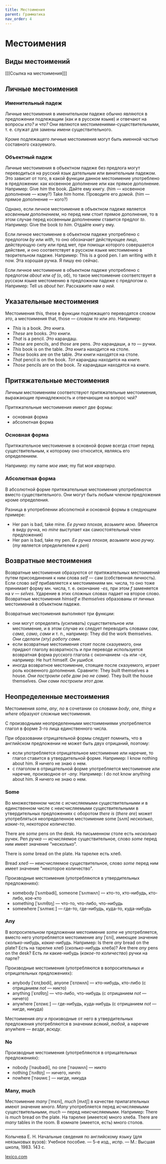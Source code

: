 ```yaml
---
title: Местоимения
parent: Грамматика
nav_order: 4
---
```


# Местоимения


## Виды местоимений


[[[Ссылка на местоимения]]]


## Личные местоимения


### Именительный падеж

Личные местоимения в именительном падеже обычно являются в предложении
подлежащим (как и в русском языке) и отвечают на вопросы *кто?* и
*что?* Они являются местоимениями-существительными, т. е.  служат для
замены имени существительного.

Кроме подлежащего личные местоимения могут быть именной частью
составного сказуемого.


### Объектный падеж

Личные местоимения в объектном падеже без предлога могут переводиться
на русский язык дательным или винительным падежом.  Это зависит от
того, в какой функции данное местоимение употреблено в предложении:
как косвенное дополнение или как прямое дополнение.  Например: Give
*him* the book.  Дайте ему книгу.  (him — косвенное дополнение —
кому?)  Take *him* home.  Проводите его домой.  (him — прямое
дополнение — кого?)

Однако, если личное местоимение в объектном падеже является *косвенным
дополнением*, но перед ним стоит прямое дополнение, то в этом случае
перед косвенным дополнением ставится предлог *to*.  Например: Give the
book *to him*.  Отдайте книгу ему.

Если личное местоимение в объектном падеже употреблено с предлогом
*by* или *with*, то оно обозначает действующее лицо, действующую силу
или пред мет, при помощи которого совершается действие, и оно
соответствует в русском языке местоимению в творительном
падеже. Например: This is a good pen. I am writing with it now. Эта
хорошая ручка. Я пишу ею сейчас.

Если личное местоимение в объектном падеже употреблено с предлогом
*about* или *of* (о, об), то такое местоимение соответствует в русском
языке местомению в предложном падеже с предлогом *о*. Например: Tell
us *about her*.  Расскажите нам *о ней*.


## Указательные местоимения

Местоимения this, these в функции подлежащего переводятся словом
*это*, а местоимения that, those — словом *то* или *это*.  Например:

- *This* is a book.  *Это* книга.
- *These* are books.  *Это* книги.
- *That* is a pencil.  *Это* карандаш.
- *These* are pencils, and *those* are pens.  *Это* карандаши, a *то*
  — ручки.
- *This* book is on the table.  *Эта* книга находится на столе.
- *These* books are on the table.  *Эти* книги находятся на столе.
- *That* pencil is on the book.  *Тот* карандаш находится на книге.
- *Those* pencils are on the book.  *Те* карандаши находятся на книге.


## Притяжательные местоимения

Личным местоимениям соответствуют притяжательные местоимения,
выражающие принадлежность и отвечающие на вопрос *чей?*

Притяжательные местоимения имеют две формы:
- основная форма
- абсолютная форма


### Основная форма

Притяжательное местоимение в основной форме всегда стоит перед
существительным, к которому оно относится, являясь его определением.

Например: my name *мое имя*; my flat *моя квартира*.


### Абсолютная форма

В абсолютной форме притяжательные местоимения употребляются вместо
существительного.  Они могут быть любым членом предложения кроме
определения.

Разница в употреблении абсолютной и основной формы в следующем
примере:
- Her pan is bad, take mine.  *Ее ручка плохая, возьмите мою.*
  (Имеется в виду ручка, но *mine* выступает как самостоятельный член
  предложения)
- Her pan is bad, take my pen.  *Ее ручка плохая, возьмите мою ручку.*
  (*my* является определителем к *pen*)


## Возвратные местоимения

Возвратные местоимения образуются от притяжательных местоимений путем
присоединения к ним слова *self* — сам (собственная личность).  Если
слово *self* прибавляется к местоимениям мн. числа, то оно тоже
принимает форму мн.  числа, т. е. окончание *-es*, при этом *f*
заменяется на *v* — *selves*.  Ударение в этих сложных словах падает
на второе слово.  Возвратные местоимения *himself* и *themselves*
образованы от личных местоимений в объектном падеже.

Возвратные местоимения выполняют три функции:
- они могут определять (усиливать) существительное или местоимение, и
  в этом случае их следует переводить словами *сам*, *сама*, *само*,
  *сами* и т. п., например: They did the work themselves. *Они сделали
  (эту) работу сами.*
- если возвратные местоимения стоят после сказуемого, они придают
  глаголу возвратность и при переводе используется возвратная форма
  русского глагола с окончанием *-сь* или *-ся*, например: He hurt
  himself.  *Он ушибся.*
- иногда возвратное местоимение, стоящее после сказуемого, играет роль
  косвенного дополнения. Сравните: They built themselves a house.
  *Они построили себе дом (но не сами).* They built the house
  themselves.  *Они сами построили этот дом.*


## Неопределенные местоимения


Местоимения *some*, *any*, *no* в сочетании со словами *body*, *one*,
*thing* и *where* образуют сложные местоимения.

С производными неопределенными местоимениями употребляется глагол в
форме 3-го лица единственного числа.

При образовании отрицательной формы следует помнить, что в английском
предложении не может быть двух отрицаний, поэтому:
- если употребляется отрицательное местоимение или наречие, то глагол
  ставится в утвердительной форме.  Например: I know nothing about
  him. Я ничего не знаю о нем.
- с глаголом в отрицательной форме употребляется местоимение или
  наречие, производное от *-any*.  Например: I do not know anything
  about him.  Я ничего не знаю о нем.


### Some

Во множественном числе с исчисляемыми существительными и в
единственном числе с неисчисляемыми существительными в утвердительных
предложениях с оборотом *there is* (*there are*) может употребляться
неопределенное местоимение some [sʌm] *несколько*, *какие-то*,
*некоторое количество*.

There are *some* pens on the desk.  На письменном столе есть
*несколько* ручек.  Pen *ручка* — исчисляемое существительное, слово
*some* перед ним имеет значение "несколько".

There is *some* bread on the plate.  На тарелке есть хлеб.

Bread *хлеб* — неисчисляемое существительное, слово *some* перед ним
имеет значение "некоторое количество".

Производные местоимения (употребляются в утвердительных предложениях):
- somebody [ˈsʌmbədi], someone [ˈsʌmwʌn] — кто-то, кто-нибудь,
  кто-либо, кое-кто
- something [ˈsʌmθɪŋ] — что-то, что-либо, что-нибудь
- somewhere [ˈsʌmwɛː] — где-то, где-нибудь, куда-то, куда-нибудь


### Any

В вопросительном предложении местоимение *some* не употребляется,
вместо него употребляется местоимение any [ˈɛni], имеющее значение
*сколько-нибудь*, *какие-нибудь*. Например: Is there *any* bread on
the plate?  Есть на тарелке хлеб (*сколько-нибудь* хлеба)?  Are there
*any* pens on the desk?  Есть ли какие-нибудь (*какое-то количество*)
ручки на парте?

Производные местоимения (употребляются в вопросительных и
отрицательных предложениях):
- anybody [ˈɛnɪˌbɒdi], anyone [ˈɛnɪwʌn] — кто-нибудь, кто-либо (с
  отрицанием *not* — никто)
- anything [ˈɛnɪθɪŋ] — что-либо, что-нибудь (с отрицанием *not* —
  ничего)
- anywhere [ˈɛnɪwɛː] — где-нибудь, куда-нибудь (с отрицанием *not* —
  нигде, никуда)
  
Местоимения *any* и производные от него в утвердительных предложения
употребляются в значении *всякий*, *любой*, а наречие anywhere —
*везде*, *всюду*.


### No

Производные местоимения (употребляются в отрицательных предложениях):
- nobody [ˈnəʊbədi], no one [ˈnəʊwʌn] — никто
- nothing [ˈnʌθɪŋ] — ничего, ничто
- nowhere [ˈnəʊwɛː] — нигде, никуда


### Many, much

Местоимение *many* [ˈmɛni], *much* [mʌtʃ] в качестве прилагательных
имеют значение *много*.  *Many* употребляется перед исчисляемыми
существительными, *much* — перед неисчисляемыми.  Например: There is
*much* bread on the plate.  На тарелке (имеется) много хлеба.  There
are *many* tables in the room.  В комнате (имеется, есть) много
столов.


---

Колычева Е. Н.  Начальные сведения по английскому языку (для
неязыковых вузов): Учебное пособие. — 5-е изд., испр. — М.: Высшая
школа, 1983. 143 с.

[lexico.com](https://www.lexico.com/)

